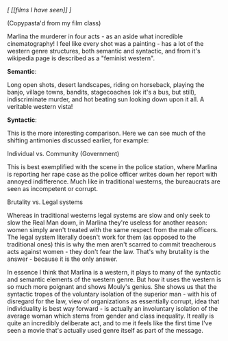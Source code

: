 *[ [[films I have seen]] ]*

(Copypasta'd from my film class)

Marlina the murderer in four acts - as an aside what incredible cinematography! I feel like every shot was a painting - has a lot of the western genre structures, both semantic and syntactic, and from it's wikipedia page is described as a "feminist western". 

**Semantic**:

Long open shots, desert landscapes, riding on horseback, playing the banjo, village towns, bandits, stagecoaches (ok it's a bus, but still), indiscriminate murder, and hot beating sun looking down upon it all. A veritable western vista!

**Syntactic**: 

This is the more interesting comparison. Here we can see much of the shifting antimonies discussed earlier, for example:

Individual vs. Community (Government)

This is best exemplified with the scene in the police station, where Marlina is reporting her rape case as the police officer writes down her report with annoyed indifference. Much like in traditional westerns, the bureaucrats are seen as incompetent or corrupt. 

Brutality vs. Legal systems

Whereas in traditional westerns legal systems are slow and only seek to slow the Real Man down, in Marlina they're useless for another reason: women simply aren't treated with the same respect from the male officers. The legal system literally doesn't work for them (as opposed to the traditional ones) this is why the men aren't scarred to commit treacherous acts against women - they don't fear the law. That's why brutality is the answer - because it is the only answer.

In essence I think that Marlina is a western, it plays to many of the syntactic and semantic elements of the western genre. But how it uses the western is so much more poignant and shows Mouly's genius. She shows us that the syntactic tropes of the voluntary isolation of the superior man - with his of disregard for the law, view of organizations as essentially corrupt, idea that individuality is best way forward - is actually an involuntary  isolation of the average woman which stems from gender and class inequality. It really is quite an incredibly deliberate act, and to me it feels like the first time I've seen a movie that's actually used genre itself as part of the message.
